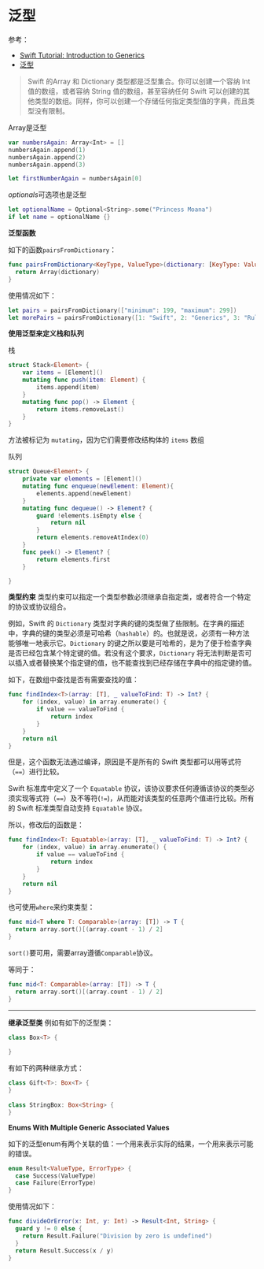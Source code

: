 # 泛型

参考：

+ [Swift Tutorial: Introduction to Generics](https://www.raywenderlich.com/115960/swift-tutorial-introduction-to-generics)
+ [泛型](https://www.cnswift.org/generics)

> Swift 的Array 和 Dictionary 类型都是泛型集合。你可以创建一个容纳 Int 值的数组，或者容纳 String 值的数组，甚至容纳任何 Swift 可以创建的其他类型的数组。同样，你可以创建一个存储任何指定类型值的字典，而且类型没有限制。

Array是泛型

```swift
var numbersAgain: Array<Int> = []
numbersAgain.append(1)
numbersAgain.append(2)
numbersAgain.append(3)

let firstNumberAgain = numbersAgain[0]
```

*optionals*可选项也是泛型

```swift
let optionalName = Optional<String>.some("Princess Moana")
if let name = optionalName {}
```



**泛型函数**

如下的函数`pairsFromDictionary`：

```swift
func pairsFromDictionary<KeyType, ValueType>(dictionary: [KeyType: ValueType]) -> [(KeyType, ValueType)] {
  return Array(dictionary)
}
```

使用情况如下：

```swift
let pairs = pairsFromDictionary(["minimum": 199, "maximum": 299])
let morePairs = pairsFromDictionary([1: "Swift", 2: "Generics", 3: "Rule"])
```

**使用泛型来定义栈和队列**

栈

```swift
struct Stack<Element> {
    var items = [Element]()
    mutating func push(item: Element) {
        items.append(item)
    }
    mutating func pop() -> Element {
        return items.removeLast()
    }
}
```

方法被标记为 `mutating`，因为它们需要修改结构体的 `items` 数组


队列

```swift
struct Queue<Element> {
    private var elements = [Element]()
    mutating func enqueue(newElement: Element){
        elements.append(newElement)
    }
    mutating func dequeue() -> Element? {
        guard !elements.isEmpty else {
            return nil
        }
        return elements.removeAtIndex(0)
    }
    func peek() -> Element? {
        return elements.first
    }

}
```

**类型约束**
类型约束可以指定一个类型参数必须继承自指定类，或者符合一个特定的协议或协议组合。

例如，Swift 的 `Dictionary` 类型对字典的键的类型做了些限制。在字典的描述中，字典的键的类型必须是可哈希（`hashable`）的。也就是说，必须有一种方法能够唯一地表示它。`Dictionary` 的键之所以要是可哈希的，是为了便于检查字典是否已经包含某个特定键的值。若没有这个要求，`Dictionary` 将无法判断是否可以插入或者替换某个指定键的值，也不能查找到已经存储在字典中的指定键的值。

如下，在数组中查找是否有需要查找的值：

```swift
func findIndex<T>(array: [T], _ valueToFind: T) -> Int? {
    for (index, value) in array.enumerate() {
        if value == valueToFind {
            return index
        }
    }
    return nil
}
```

但是，这个函数无法通过编译，原因是不是所有的 Swift 类型都可以用等式符（`==`）进行比较。

Swift 标准库中定义了一个 `Equatable` 协议，该协议要求任何遵循该协议的类型必须实现等式符（`==`）及不等符(`!=`)，从而能对该类型的任意两个值进行比较。所有的 Swift 标准类型自动支持 `Equatable` 协议。

所以，修改后的函数是：

```swift
func findIndex<T: Equatable>(array: [T], _ valueToFind: T) -> Int? {
    for (index, value) in array.enumerate() {
        if value == valueToFind {
            return index
        }
    }
    return nil
}
```

也可使用`where`来约束类型：

```swift
func mid<T where T: Comparable>(array: [T]) -> T {
  return array.sort()[(array.count - 1) / 2]
}
```

`sort()`要可用，需要array遵循`Comparable`协议。

等同于：

```swift
func mid<T: Comparable>(array: [T]) -> T {
  return array.sort()[(array.count - 1) / 2]
}
```

---

**继承泛型类**
例如有如下的泛型类：

```swift
class Box<T> {
 
}
```

有如下的两种继承方式：

```swift
class Gift<T>: Box<T> {
}
 
class StringBox: Box<String> {
}
```

**Enums With Multiple Generic Associated Values**

如下的泛型enum有两个关联的值：一个用来表示实际的结果，一个用来表示可能的错误。

```swift
enum Result<ValueType, ErrorType> {
  case Success(ValueType)
  case Failure(ErrorType)
}
```

使用情况如下：

```swift
func divideOrError(x: Int, y: Int) -> Result<Int, String> {
  guard y != 0 else {
    return Result.Failure("Division by zero is undefined")
  }
  return Result.Success(x / y)
}
```